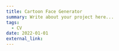 ```yaml
---
title: Cartoon Face Generator
summary: Write about your project here...
tags:
  - CV
date: 2022-01-01
external_link:
---
```

